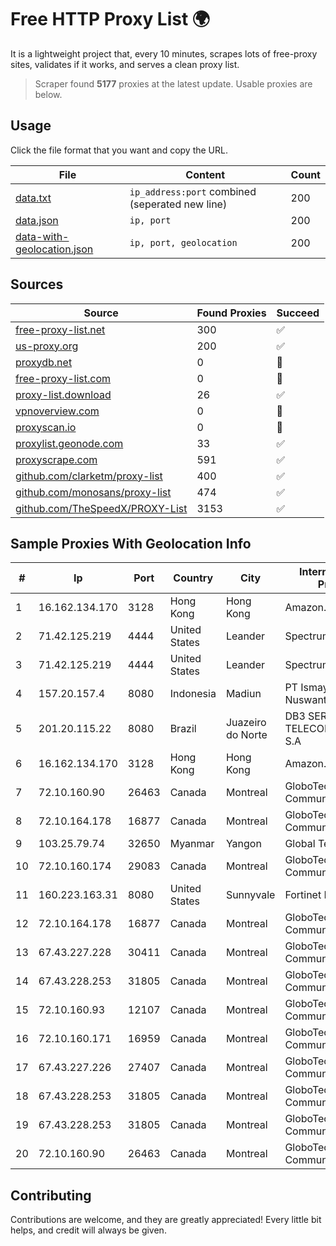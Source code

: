 
# Free HTTP Proxy List 🌍

It is a lightweight project that, every 10 minutes, scrapes lots of free-proxy sites, validates if it works, and serves a clean proxy list.


> Scraper found **5177** proxies at the latest update. Usable proxies are below.

## Usage

Click the file format that you want and copy the URL.


|File|Content|Count|
|----|-------|-----|
|[data.txt](https://raw.githubusercontent.com/themiralay/Proxy-List-World/master/data.txt)|`ip_address:port` combined (seperated new line)|200|
|[data.json](https://raw.githubusercontent.com/themiralay/Proxy-List-World/master/data.json)|`ip, port`|200|
|[data-with-geolocation.json](https://raw.githubusercontent.com/themiralay/Proxy-List-World/master/data-with-geolocation.json)|`ip, port, geolocation`|200|

## Sources

|Source|Found Proxies|Succeed|
|------|-------------|-------|
|[free-proxy-list.net](https://free-proxy-list.net)|300|✅|
|[us-proxy.org](https://www.us-proxy.org)|200|✅|
|[proxydb.net](http://proxydb.net)|0|🚫|
|[free-proxy-list.com](https://free-proxy-list.com/?page=&port=&type%5B%5D=http&type%5B%5D=https&up_time=0&search=Search)|0|🚫|
|[proxy-list.download](https://www.proxy-list.download/HTTP)|26|✅|
|[vpnoverview.com](https://vpnoverview.com/privacy/anonymous-browsing/free-proxy-servers)|0|🚫|
|[proxyscan.io](https://www.proxyscan.io)|0|🚫|
|[proxylist.geonode.com](https://proxylist.geonode.com/api/proxy-list?limit=300&page=1&sort_by=lastChecked&sort_type=desc&protocols=http,https)|33|✅|
|[proxyscrape.com](https://api.proxyscrape.com/v2/?request=displayproxies&protocol=http&timeout=10000&country=all&ssl=all&anonymity=all)|591|✅|
|[github.com/clarketm/proxy-list](https://raw.githubusercontent.com/clarketm/proxy-list/master/proxy-list-raw.txt)|400|✅|
|[github.com/monosans/proxy-list](https://raw.githubusercontent.com/monosans/proxy-list/main/proxies/http.txt)|474|✅|
|[github.com/TheSpeedX/PROXY-List](https://raw.githubusercontent.com/TheSpeedX/PROXY-List/master/http.txt)|3153|✅|


## Sample Proxies With Geolocation Info

|#|Ip|Port|Country|City|Internet Service Provider|
|-|--|----|-------|----|-------------------------|
|1|16.162.134.170|3128|Hong Kong|Hong Kong|Amazon.com|
|2|71.42.125.219|4444|United States|Leander|Spectrum|
|3|71.42.125.219|4444|United States|Leander|Spectrum|
|4|157.20.157.4|8080|Indonesia|Madiun|PT Ismaya Djati Nuswantara|
|5|201.20.115.22|8080|Brazil|Juazeiro do Norte|DB3 SERVICOS DE TELECOMUNICACOES S.A|
|6|16.162.134.170|3128|Hong Kong|Hong Kong|Amazon.com|
|7|72.10.160.90|26463|Canada|Montreal|GloboTech Communications|
|8|72.10.164.178|16877|Canada|Montreal|GloboTech Communications|
|9|103.25.79.74|32650|Myanmar|Yangon|Global Technology Co|
|10|72.10.160.174|29083|Canada|Montreal|GloboTech Communications|
|11|160.223.163.31|8080|United States|Sunnyvale|Fortinet Inc.|
|12|72.10.164.178|16877|Canada|Montreal|GloboTech Communications|
|13|67.43.227.228|30411|Canada|Montreal|GloboTech Communications|
|14|67.43.228.253|31805|Canada|Montreal|GloboTech Communications|
|15|72.10.160.93|12107|Canada|Montreal|GloboTech Communications|
|16|72.10.160.171|16959|Canada|Montreal|GloboTech Communications|
|17|67.43.227.226|27407|Canada|Montreal|GloboTech Communications|
|18|67.43.228.253|31805|Canada|Montreal|GloboTech Communications|
|19|67.43.228.253|31805|Canada|Montreal|GloboTech Communications|
|20|72.10.160.90|26463|Canada|Montreal|GloboTech Communications|



## Contributing

Contributions are welcome, and they are greatly appreciated! Every
little bit helps, and credit will always be given.


